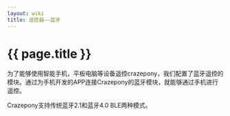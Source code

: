 ```yaml
---
layout: wiki
title: 遥控器——蓝牙
---
```


# {{ page.title }}

为了能够使用智能手机，平板电脑等设备遥控crazepony，我们配置了蓝牙遥控的模块。通过为手机开发的APP连接Crazepony的蓝牙模块，就能够通过手机进行遥控。

Crazepony支持传统蓝牙2.1和蓝牙4.0 BLE两种模式。

